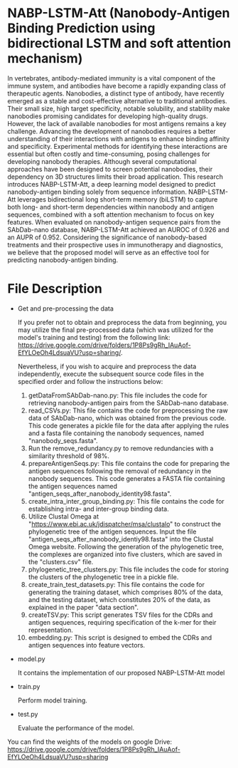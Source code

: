 # NABP-LSTM-Att (Nanobody-Antigen Binding Prediction using bidirectional LSTM and soft attention mechanism)
In vertebrates, antibody-mediated immunity is a vital component of the immune system, and antibodies have become a rapidly expanding class of therapeutic agents. Nanobodies, a distinct type of antibody, have recently emerged as a stable and cost-effective alternative to traditional antibodies. Their small size, high target specificity, notable solubility, and stability make nanobodies promising candidates for developing high-quality drugs. However, the lack of available nanobodies for most antigens remains a key challenge. Advancing the development of nanobodies requires a better understanding of their interactions with antigens to enhance binding affinity and specificity. Experimental methods for identifying these interactions are essential but often costly and time-consuming, posing challenges for developing nanobody therapies. Although several computational approaches have been designed to screen potential nanobodies, their dependency on 3D structures limits their broad application.
This research introduces NABP-LSTM-Att, a deep learning model designed to predict nanobody-antigen binding solely from sequence information. NABP-LSTM-Att leverages bidirectional long short-term memory (biLSTM) to capture both long- and short-term dependencies within nanobody and antigen sequences, combined with a soft attention mechanism to focus on key features. When evaluated on nanobody-antigen sequence pairs from the SAbDab-nano database, NABP-LSTM-Att achieved an AUROC of 0.926 and an AUPR of 0.952. Considering the significance of nanobody-based treatments and their prospective uses in immunotherapy and diagnostics, we believe that the proposed model will serve as an effective tool for predicting nanobody-antigen binding.

# File Description 

- Get and pre-processing the data

    If you prefer not to obtain and preprocess the data from beginning, you may utilize the final pre-processed data (which was utilized for the model's training and testing) from the following link: https://drive.google.com/drive/folders/1P8Ps9gRh_IAuAof-EfYLOeOh4LdsuaVU?usp=sharing/.

   Nevertheless, if you wish to acquire and preprocess the data independently, execute the subsequent source code files in the specified order and follow the instructions below:         

    1) getDataFromSAbDab-nano.py: This file includes the code for retrieving nanobody-antigen pairs from the SAbDab-nano database.
    2) read_CSVs.py: This file contains the code for preprocessing the raw data of SAbDab-nano, which was obtained from the previous code. This code generates a pickle file for the data after applying the rules and a fasta file containing the nanobody sequences, named "nanobody_seqs.fasta".
    3) Run the remove_redundancy.py to remove redundancies with a similarity threshold of 98%.
    4) prepareAntigenSeqs.py: This file contains the code for preparing the antigen sequences following the removal of redundancy in the nanobody sequences. This code generates a FASTA file containing the antigen sequences named "antigen_seqs_after_nanobody_identity98.fasta".
    5) create_intra_inter_group_binding.py: This file contains the code for establishing intra- and inter-group binding data.
    6) Utilize Clustal Omega at "https://www.ebi.ac.uk/jdispatcher/msa/clustalo" to construct the phylogenetic tree of the antigen sequences. Input the file "antigen_seqs_after_nanobody_identiy98.fasta" into the Clustal Omega website. Following the generation of the phylogenetic tree, the complexes are organized into five clusters, which are saved in the "clusters.csv" file.    
    7) phylogenetic_tree_clusters.py: This file includes the code for storing the clusters of the phylogenetic tree in a pickle file.
    8) create_train_test_datasets.py:  This file contains the code for generating the training dataset, which comprises 80% of the data, and the testing dataset, which constitutes 20% of the data, as explained in the paper "data section".
    9) createTSV.py: This script generates TSV files for the CDRs and antigen sequences, requiring specification of the k-mer for their representation.
    10) embedding.py: This script is designed to embed the CDRs and antigen sequences into feature vectors.
            
- model.py

  It contains the implementation of our proposed NABP-LSTM-Att model


- train.py

  Perform model training.

- test.py

  Evaluate the performance of the model.
  
You can find the weights of the models on google Drive: https://drive.google.com/drive/folders/1P8Ps9gRh_IAuAof-EfYLOeOh4LdsuaVU?usp=sharing

